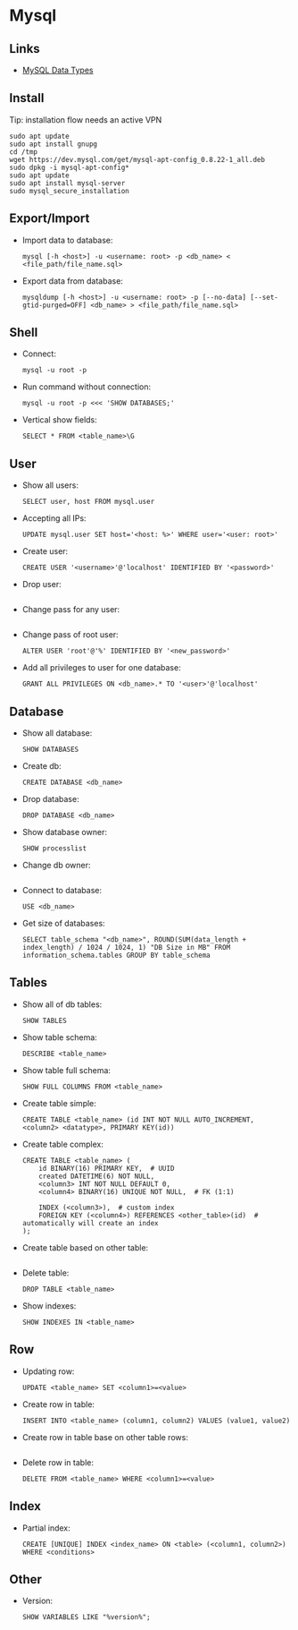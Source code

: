 # Mysql

## Links

- [MySQL Data Types](https://dev.mysql.com/doc/refman/8.0/en/data-types.html)

## Install

Tip: installation flow needs an active VPN

```
sudo apt update
sudo apt install gnupg
cd /tmp
wget https://dev.mysql.com/get/mysql-apt-config_0.8.22-1_all.deb
sudo dpkg -i mysql-apt-config*
sudo apt update
sudo apt install mysql-server
sudo mysql_secure_installation
```

## Export/Import

- Import data to database:

  ```
  mysql [-h <host>] -u <username: root> -p <db_name> < <file_path/file_name.sql>
  ```

- Export data from database:

  ```
  mysqldump [-h <host>] -u <username: root> -p [--no-data] [--set-gtid-purged=OFF] <db_name> > <file_path/file_name.sql>
  ```

## Shell

- Connect:

  ```
  mysql -u root -p
  ```

- Run command without connection:

  ```
  mysql -u root -p <<< 'SHOW DATABASES;'
  ```

- Vertical show fields:

  ```
  SELECT * FROM <table_name>\G
  ```

## User

- Show all users:

  ```
  SELECT user, host FROM mysql.user
  ```

- Accepting all IPs:

  ```
  UPDATE mysql.user SET host='<host: %>' WHERE user='<user: root>'
  ```

- Create user:

  ```
  CREATE USER '<username>'@'localhost' IDENTIFIED BY '<password>'
  ```

- Drop user:

  ```
  
  ```

- Change pass for any user:

  ```
  
  ```

- Change pass of root user:

  ```
  ALTER USER 'root'@'%' IDENTIFIED BY '<new_password>'
  ```

- Add all privileges to user for one database:

  ```
  GRANT ALL PRIVILEGES ON <db_name>.* TO '<user>'@'localhost'
  ```

## Database

- Show all database:

  ```
  SHOW DATABASES
  ```

- Create db:

  ```
  CREATE DATABASE <db_name>
  ```

- Drop database:

  ```
  DROP DATABASE <db_name>
  ```

- Show database owner:

  ```
  SHOW processlist
  ```

- Change db owner:

  ```
  
  ```

- Connect to database:

  ```
  USE <db_name>
  ```

- Get size of databases:

  ```
  SELECT table_schema "<db_name>", ROUND(SUM(data_length + index_length) / 1024 / 1024, 1) "DB Size in MB" FROM information_schema.tables GROUP BY table_schema
  ```

## Tables

- Show all of db tables:

  ```
  SHOW TABLES
  ```
- Show table schema:

  ```
  DESCRIBE <table_name>
  ```
- Show table full schema:

  ```
  SHOW FULL COLUMNS FROM <table_name>
  ```
- Create table simple:

  ```
  CREATE TABLE <table_name> (id INT NOT NULL AUTO_INCREMENT, <column2> <datatype>, PRIMARY KEY(id))
  ```
- Create table complex:

  ```
  CREATE TABLE <table_name> (
      id BINARY(16) PRIMARY KEY,  # UUID
      created DATETIME(6) NOT NULL,
      <column3> INT NOT NULL DEFAULT 0,
      <column4> BINARY(16) UNIQUE NOT NULL,  # FK (1:1)
  
      INDEX (<column3>),  # custom index
      FOREIGN KEY (<column4>) REFERENCES <other_table>(id)  # automatically will create an index
  );
  ```
- Create table based on other table:

  ```
  
  ```
- Delete table:

  ```
  DROP TABLE <table_name>
  ```
- Show indexes:

  ```
  SHOW INDEXES IN <table_name>
  ```

## Row

- Updating row:

  ```
  UPDATE <table_name> SET <column1>=<value>
  ```

- Create row in table:

  ```
  INSERT INTO <table_name> (column1, column2) VALUES (value1, value2)
  ```

- Create row in table base on other table rows:

  ```
  
  ```

- Delete row in table:

  ```
  DELETE FROM <table_name> WHERE <column1>=<value>
  ```

## Index

- Partial index:

  ```
  CREATE [UNIQUE] INDEX <index_name> ON <table> (<column1, column2>) WHERE <conditions>
  ```

## Other

- Version:

  ```
  SHOW VARIABLES LIKE "%version%";
  ```

